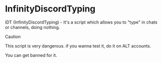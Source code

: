# InfinityDiscordTyping
IDT (InfinityDiscordTyping) - It's a script which allows you to "type" in chats or channels, doing nothing.
> [!CAUTION]
> This script is very dangerous. if you wanna test it, do it on ALT accounts.
>
> You can get banned for it.


